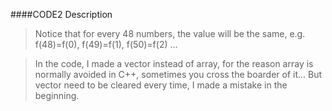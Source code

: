 ####CODE2 Description

>Notice that for every 48 numbers, the value will be the same, e.g. f(48)=f(0), f(49)=f(1), f(50)=f(2) ... 

>In the code, I made a vector instead of array, for the reason array is normally avoided in C++, sometimes you cross the boarder of it... But vector need to be cleared every time, I made a mistake in the beginning.
 

